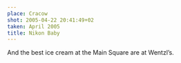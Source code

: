 ```yaml
---
place: Cracow
shot: 2005-04-22 20:41:49+02
taken: April 2005
title: Nikon Baby
---
```


And the best ice cream at the Main Square are at Wentzl’s.
